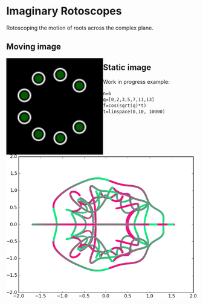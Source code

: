 # Imaginary Rotoscopes

Rotoscoping the motion of roots across the complex plane.

## Moving image

<img src="https://raw.githubusercontent.com/thoppe/imaginary_rotoscopes/master/figures/alternate.gif" align="left" width="256" >


## Static image
  
Work in progress example:

    n=6
    q=[0,2,3,5,7,11,13]
    f=cos(sqrt(q)*t)
    t=linspace(0,10, 10000)

![](figures/simple_6.png)
